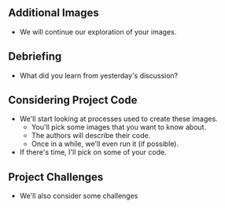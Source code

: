 Additional Images
-----------------

* We will continue our exploration of your images.

Debriefing
----------

* What did you learn from yesterday's discussion?

Considering Project Code
------------------------

* We'll start looking at processes used to create these images.
    * You'll pick some images that you want to know about.
    * The authors will describe their code.
    * Once in a while, we'll even run it (if possible).
* If there's time, I'll pick on some of your code.

Project Challenges
------------------

* We'll also consider some challenges
